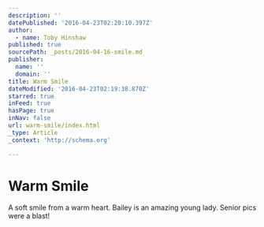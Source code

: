 ```yaml
---
description: ''
datePublished: '2016-04-23T02:20:10.397Z'
author:
  - name: Toby Hinshaw
published: true
sourcePath: _posts/2016-04-16-smile.md
publisher:
  name: ''
  domain: ''
title: Warm Smile
dateModified: '2016-04-23T02:19:38.870Z'
starred: true
inFeed: true
hasPage: true
inNav: false
url: warm-smile/index.html
_type: Article
_context: 'http://schema.org'

---
```

# Warm Smile

A soft smile from a warm heart. Bailey is an amazing young lady. Senior pics were a blast!